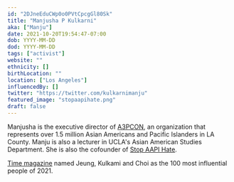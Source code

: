 ```yaml
---
id: "2DJneEduCWp0o0PVtCpcgGl80Sk"
title: "Manjusha P Kulkarni"
aka: ["Manju"]
date: 2021-10-20T19:54:47-07:00
dob: YYYY-MM-DD
dod: YYYY-MM-DD
tags: ["activist"]
website: ""
ethnicity: []
birthLocation: ""
location: ["Los Angeles"]
influencedBy: []
twitter: "https://twitter.com/kulkarnimanju"
featured_image: "stopaapihate.png"
draft: false
---
```


Manjusha is the executive director of
[A3PCON](http://www.asianpacificpolicyandplanningcouncil.org/), an organization
that represents over 1.5 million Asian Americans and Pacific Islanders in LA
County. Manju is also a lecturer in UCLA's Asian American Studies Department.
She is also the cofounder of [Stop AAPI Hate](https://stopaapihate.org/).

[Time magazine](https://time.com/collection/100-most-influential-people-2021/6096105/manjusha-kulkarni-russell-jeung-cynthia-choi/)
named Jeung, Kulkami and Choi as the 100 most influential people of 2021.
